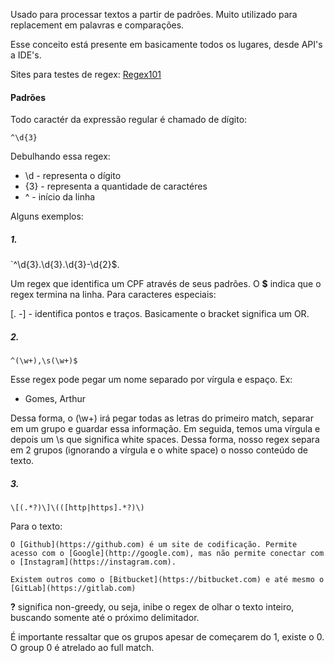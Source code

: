 Usado para processar textos a partir de padrões. Muito utilizado para replacement em palavras e comparações. 

Esse conceito está presente em basicamente todos os lugares, desde API's a IDE's. 

Sites para testes de regex: [Regex101](https://regex101.com)

#### Padrões

Todo caractér da expressão regular é chamado de dígito: 

`^\d{3}`

Debulhando essa regex:

- \d - representa o dígito
- {3} - representa a quantidade de caractéres
- ^ - início da linha

Alguns exemplos: 

##### 1.
`^\d{3}.\d{3}.\d{3}-\d{2}$.

Um regex que identifica um CPF através de seus padrões.
O **$** indica que o regex termina na linha. Para caracteres especiais:

\[. -] - identifica pontos e traços. Basicamente o bracket significa um OR.

##### 2.
`^(\w+),\s(\w+)$`

Esse regex pode pegar um nome separado por vírgula e espaço. Ex:

- Gomes, Arthur

Dessa forma, o (\w+) irá pegar todas as letras do primeiro match, separar em um grupo e guardar essa informação. Em seguida, temos uma vírgula e depois um \s que significa white spaces. Dessa forma, nosso regex separa em 2 grupos (ignorando a vírgula e o white space) o nosso conteúdo de texto.

##### 3.
`\[(.*?)\]\(([http|https].*?)\)`

Para o texto:

```text
O [Github](https://github.com) é um site de codificação. Permite acesso com o [Google](http://google.com), mas não permite conectar com o [Instagram](https://instagram.com).

Existem outros como o [Bitbucket](https://bitbucket.com) e até mesmo o [GitLab](https://gitlab.com)
``` 


**?** significa non-greedy, ou seja, inibe o regex de olhar o texto inteiro, buscando somente até o próximo delimitador.

É importante ressaltar que os grupos apesar de começarem do 1, existe o 0. O group 0 é atrelado ao full match.